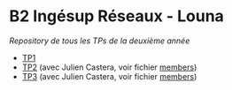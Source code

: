 # B2 Ingésup Réseaux - Louna
*Repository de tous les TPs de la deuxième année*

* [TP1](tp1)
* [TP2](tp2) (avec Julien Castera, voir fichier [members](tp2/members))
* [TP3](tp3) (avec Julien Castera, voir fichier [members](tp3/members))